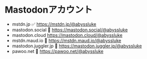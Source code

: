 # Mastodonアカウント
 * mstdn.jp ✅ https://mstdn.jp/@abyssluke
 * mastodon.social 🐘 https://mastodon.social/@abyssluke
 * mastodon.cloud https://mastodon.cloud/@abyssluke
 * mstdn.maud.io 🍄 https://mstdn.maud.io/@abyssluke
 * mastodon.juggler.jp 🌅 https://mastodon.juggler.jp/@abyssluke
 * pawoo.net 🎨 https://pawoo.net/@abyssluke

